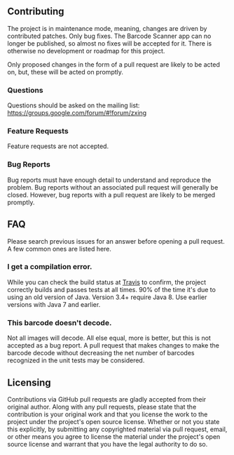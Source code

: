 ## Contributing

The project is in maintenance mode, meaning, changes are driven by contributed patches.
Only bug fixes. The Barcode Scanner app can
no longer be published, so almost no fixes will be accepted for it.
There is otherwise no development or roadmap for this project.

Only proposed changes in the form of a pull request are likely to be acted on, but,
these will be acted on promptly.

### Questions

Questions should be asked on the mailing list:
https://groups.google.com/forum/#!forum/zxing

### Feature Requests

Feature requests are not accepted.

### Bug Reports

Bug reports must have enough detail to understand and reproduce the problem. 
Bug reports without an associated pull request will generally be closed. 
However, bug reports with a pull request are likely to be merged promptly.

## FAQ

Please search previous issues for an answer before opening a pull request. A few common ones
are listed here.

### I get a compilation error.

While you can check the build status at [Travis](https://travis-ci.org/zxing/zxing) to confirm, 
the project correctly builds and passes tests at all times. 
90% of the time it's due to using an old version of Java. Version 3.4+ require Java 8. 
Use earlier versions with Java 7 and earlier.

### This barcode doesn't decode.

Not all images will decode. All else equal, more is better, but this is not accepted as a bug
report. A pull request that makes changes to make the barcode decode without decreasing the net
number of barcodes recognized in the unit tests may be considered.

## Licensing

Contributions via GitHub pull requests are gladly accepted from their original author.
Along with any pull requests, please state that the contribution is your original work and
that you license the work to the project under the project's open source license.
Whether or not you state this explicitly, by submitting any copyrighted material via
pull request, email, or other means you agree to license the material under the project's
open source license and warrant that you have the legal authority to do so.

